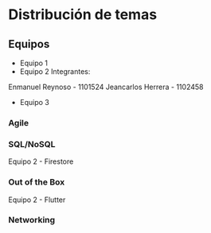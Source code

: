 # Distribución de temas

## Equipos

- Equipo 1
- Equipo 2
Integrantes:

Enmanuel Reynoso - 1101524
Jeancarlos Herrera - 1102458

- Equipo 3

### Agile
### SQL/NoSQL
Equipo 2 - Firestore 
### Out of the Box
Equipo 2 - Flutter
### Networking 